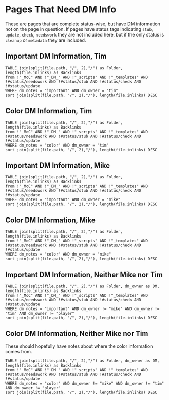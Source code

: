 # Pages That Need DM Info

These are pages that are complete status-wise, but have DM information not on the page in question. If pages have status tags indicating `stub`, `update`, `check`, `needswork` they are not included here, but if the only status is `cleanup` or `metadata` they are included. 
## Important DM Information, Tim

```dataview
TABLE join(split(file.path, "/", 2),"/") as Folder, length(file.inlinks) as Backlinks
from !"_MoC" AND !"_DM_" AND !"_scripts" AND !"_templates" AND !#status/needswork AND !#status/stub AND !#status/check AND !#status/update
WHERE dm_notes = "important" AND dm_owner = "tim" 
sort join(split(file.path, "/", 2),"/"), length(file.inlinks) DESC
```

## Color DM Information, Tim
```dataview
TABLE join(split(file.path, "/", 2),"/") as Folder, length(file.inlinks) as Backlinks
from !"_MoC" AND !"_DM_" AND !"_scripts" AND !"_templates" AND !#status/needswork AND !#status/stub AND !#status/check AND !#status/update
WHERE dm_notes = "color" AND dm_owner = "tim" 
sort join(split(file.path, "/", 2),"/"), length(file.inlinks) DESC
```


## Important DM Information, Mike

```dataview
TABLE join(split(file.path, "/", 2),"/") as Folder, length(file.inlinks) as Backlinks
from !"_MoC" AND !"_DM_" AND !"_scripts" AND !"_templates" AND !#status/needswork AND !#status/stub AND !#status/check AND !#status/update
WHERE dm_notes = "important" AND dm_owner = "mike" 
sort join(split(file.path, "/", 2),"/"), length(file.inlinks) DESC
```


## Color DM Information, Mike

```dataview
TABLE join(split(file.path, "/", 2),"/") as Folder, length(file.inlinks) as Backlinks
from !"_MoC" AND !"_DM_" AND !"_scripts" AND !"_templates" AND !#status/needswork AND !#status/stub AND !#status/check AND !#status/update
WHERE dm_notes = "color" AND dm_owner = "mike" 
sort join(split(file.path, "/", 2),"/"), length(file.inlinks) DESC
```

## Important DM Information, Neither Mike nor Tim

```dataview
TABLE join(split(file.path, "/", 2),"/") as Folder, dm_owner as DM, length(file.inlinks) as Backlinks
from !"_MoC" AND !"_DM_" AND !"_scripts" AND !"_templates" AND !#status/needswork AND !#status/stub AND !#status/check AND !#status/update
WHERE dm_notes = "important" AND dm_owner != "mike" AND dm_owner != "tim" AND dm_owner != "player"
sort join(split(file.path, "/", 2),"/"), length(file.inlinks) DESC
```


## Color DM Information, Neither Mike nor Tim

These should hopefully have notes about where the color information comes from. 

```dataview
TABLE join(split(file.path, "/", 2),"/") as Folder, dm_owner as DM, length(file.inlinks) as Backlinks
from !"_MoC" AND !"_DM_" AND !"_scripts" AND !"_templates" AND !#status/needswork AND !#status/stub AND !#status/check AND !#status/update
WHERE dm_notes = "color" AND dm_owner != "mike" AND dm_owner != "tim" AND dm_owner != "player"
sort join(split(file.path, "/", 2),"/"), length(file.inlinks) DESC
```
